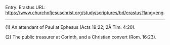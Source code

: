 Entry: Erastus
URL: https://www.churchofjesuschrist.org/study/scriptures/bd/erastus?lang=eng

---

(1) An attendant of Paul at Ephesus (Acts 19:22; 2Â Tim. 4:20).

(2) The public treasurer at Corinth, and a Christian convert (Rom. 16:23).
